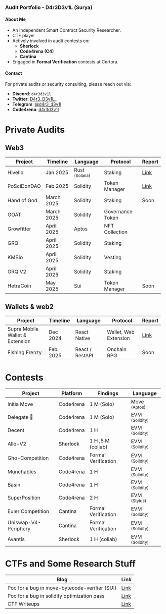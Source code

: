 ### Audit Portfolio - D4r3D3v1L (Surya)

#### About Me
- An Independent Smart Contract Security Researcher.  
- CTF player 
- Actively involved in audit contests on:
  - **Sherlock**
  - **Code4rena (C4)**
  - **Cantina**
- Engaged in **Formal Verification** contests at Certora.

#### Contact
For private audits or security consulting, please reach out via:

- **Discord**: `d4r3d3v1l`
- **Twitter**: [D4r3_D3v1L_](https://x.com/D4r3_D3v1L_)  
- **Telegram**: [@d4r3_d3v1l](https://t.me/d4r3_d3v1l)
- **Code4rena**: [d4r3d3v1l](https://code4rena.com/@d4r3d3v1l)



# Private Audits

## Web3

| **Project**                     | **Timeline** | **Language**   | **Protocol**          | **Report**                     |
|----------------------------------|--------------|----------------|-----------------------|---------------------------------|
| Hivello | Jan 2025 | Rust <sub>(Solana)<sub>  | Staking | [Link](https://drive.google.com/file/d/11pF10olKeajP4QHxgNwP1VKv2-AsLCow/view)|
|PoSciDonDAO | Feb 2025 | Solidity | Token Manager | [Link](https://drive.google.com/file/d/1u5Y8wT9zsiNlNbNxiKGi2DbnVDzvMbcu/view?usp=sharing) |
|Hand of God | March 2025 | Solidity |Staking| Soon |
|GOAT | March 2025 | Solidity | Governance Token | |
|Growfitter |April 2025 | Aptos | NFT Collection | |
|GRQ | April 2025 | Solidity | Staking | |
|KMBio | April 2025 | Solidity | Vesting | |
|GRQ V2 | April 2025 | Solidity | Staking | |
|HetraCoin | May 2025 | Sui | Token Manager | Soon | 

## Wallets & web2
| **Project**                     | **Timeline** | **Language**   | **Protocol**          | **Report**                     |
|----------------------------------|--------------|----------------|-----------------------|---------------------------------|
| Supra Mobile Wallet & Extension | Dec 2024     | React Native   | Wallet, Web Extension | [Link](https://drive.google.com/file/d/1i0pmF5ov1GPyLMh24dPhYanHfJiqoEoZ/view) |
| Fishing Frenzy | Feb 2025     | React / RestAPI   | Onchain RPG | Soon |


# Contests

|**Project**     |**Platform**   | **Findings**    | **Language** |
|------------------|---------------|-----------------|-----------------|
|Initia Move | Code4rena | 1 M (Solo) |Move <sub>(Aptos)<sub>|
| Delegate 🥈      | Code4rena    | 1 M (Solo)  | EVM <sub>(Solidity)<sub> |
| Decent       | Code4rena    | 1 H       | EVM <sub>(Solidity)<sub> | 
|Allo-V2 | Sherlock | 1 H ,5 M (collab)| EVM <sub>(Solidity)<sub> | 
|Gho-Competition | Code4rena | Formal Verification| EVM <sub>(Solidity)<sub>|
| Munchables       | Code4rena    | 1 H       | EVM <sub>(Solidity)<sub>  |
| Basin       | Code4rena    | 1 H       | EVM <sub>(Solidity)<sub> |
| SuperPosition       | Code4rena    | 2 H       | EVM <sub>(Stylus)<sub> |
|Euler Competition |Cantina | Formal Verification| EVM <sub>(Solidity)<sub> |
|Uniswap-V4-Periphery | Cantina | Formal Verification| EVM <sub>(Solidity)<sub> |
| Avantis | Sherlock | 1 H (collab)| EVM <sub>(Solidity)<sub> |


# CTFs and Some Research Stuff

| **Blog**                   | **Link**                     |
|----------------------------|------------------------------|
| Poc for a bug in move-bytecode-verifier (SUI)              | [Link](https://d4r3-d3v1l.github.io/blog/2023/07/26/Task04-move-bytecode-poc.html) |
| Poc for a bug in solidity optimization pass               | [Link](https://d4r3-d3v1l.github.io/blog/2023/07/26/Task02-YUL-StackLimitEvader-Poc.html) |
| CTF Writeups               | [Link](https://d4r3-d3v1l.github.io/blog) |
